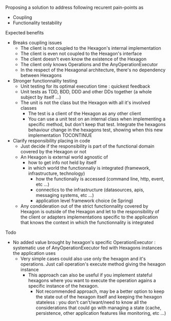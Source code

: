 
Proposing a solution to address following recurent pain-points as
- Coupling
- Functionality testability

Expected benefits
- Breaks coupling issues
    - The client is not coupled to the Hexagon's internal implementation
    - The client is even not coupled to the Hexagon's interface
    - The client doesn't even know the existence of the Hexagon
    - The client only knows Operations and the AnyOperationExecutor
    - In the respect of the Hexagonal architecture, there's no dependency between Hexagons 
- Stronger functionnality testing 
    - Unit testing for its optimal execution time : quickest feedback 
    - Unit tests as TDD, BDD, DDD and other DDs together (a whole subject by itself ...)
    - The unit is not the class but the Hexagon with all it's involved classes 
        - The test is a client of the Hexagon as any other client 
        - You can use a unit test on an internal class when implementing a specific method, but don't keep that test. Integrate the hexagons behaviour change in the hexagons test, showing when this new implementation TOCONTINUE
- Clarify responsibility placing in code 
    - Just decide if the responsibility is part of the functional domain covered by the Hexagon or not
    - An Hexagon is external world agnostic of
        - how to get info not held by itself
        - in which world the functionnaliy is integrated (framework, infrastructure, technology) 
            - how the functionaliy is accessed (command line, http, event, etc ...)
            - connectics to the infrastructure (datasources, apis, messaging systems, etc ...)
            - application level framework choice (ie Spring)  
    - Any condideration out of the strict functionnality covered by Hexagon is outside of the Hexagon and let to the responsibility of the client or adapters implementations specific to the application that knows the context in which the functionnality is integrated


Todo
- No added value brought by hexagon's specific OperationExecutor : systematic use of AnyOperationExecutor fed with  Hexagons instances the application uses
    - Very simple cases could also use only the hexagon and it's operations. Just call operation's execute method giving the hexagon instance 
        - This approach can also be useful if you implement stateful hexagons where you want to execute the operation agains a specific instance of the hexagon. 
            - Not recommended approach, may be a better option to keep the state out of the hexagon itself and keeping the hexagon stateless : you don't can't/want/need to know all the considerations that could go with managing a state (cache, persistence, other application features like monitoring, etc ...)

